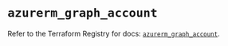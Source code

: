 # `azurerm_graph_account`

Refer to the Terraform Registry for docs: [`azurerm_graph_account`](https://registry.terraform.io/providers/hashicorp/azurerm/3.103.0/docs/resources/graph_account).
